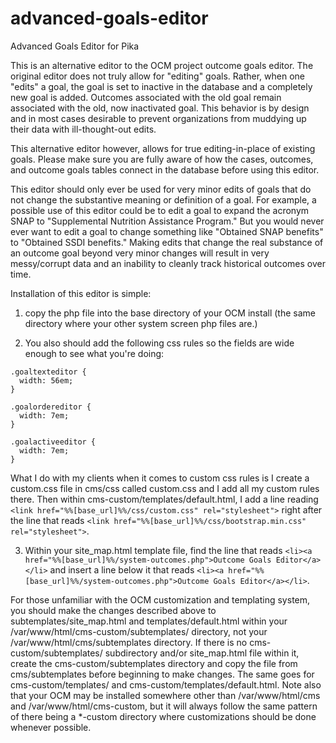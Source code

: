 # advanced-goals-editor
Advanced Goals Editor for Pika

This is an alternative editor to the OCM project outcome goals editor. The original editor does not truly allow for "editing" goals. Rather, when one "edits" a goal, the goal is set to inactive in the database and a completely new goal is added. Outcomes associated with the old goal remain associated with the old, now inactivated goal. This behavior is by design and in most cases desirable to prevent organizations from muddying up their data with ill-thought-out edits. 

This alternative editor however, allows for true editing-in-place of existing goals. Please make sure you are fully aware of how the cases, outcomes, and outcome goals tables connect in the database before using this editor. 

This editor should only ever be used for very minor edits of goals that do not change the substantive meaning or definition of a goal. For example, a possible use of this editor could be to edit a goal to expand the acronym SNAP to "Supplemental Nutrition Assistance Program." But you would never ever want to edit a goal to change something like "Obtained SNAP benefits" to "Obtained SSDI benefits." Making edits that change the real substance of an outcome goal beyond very minor changes will result in very messy/corrupt data and an inability to cleanly track historical outcomes over time.

Installation of this editor is simple:

1. copy the php file into the base directory of your OCM install (the same directory where your other system screen php files are.)

2. You also should add the following css rules so the fields are wide enough to see what you're doing:
```
.goaltexteditor {
  width: 56em;
}

.goalordereditor {
  width: 7em;
}

.goalactiveeditor {
  width: 7em;
}
```
What I do with my clients when it comes to custom css rules is I create a custom.css file in cms/css called custom.css and I add all my custom rules there. Then within cms-custom/templates/default.html, I add a line reading `<link href="%%[base_url]%%/css/custom.css" rel="stylesheet">` right after the line that reads `<link href="%%[base_url]%%/css/bootstrap.min.css" rel="stylesheet">`.


3. Within your site_map.html template file, find the line that reads `<li><a href="%%[base_url]%%/system-outcomes.php">Outcome Goals Editor</a></li>` and insert a line below it that reads `<li><a href="%%[base_url]%%/system-outcomes.php">Outcome Goals Editor</a></li>`. 


For those unfamiliar with the OCM customization and templating system, you should make the changes described above to subtemplates/site_map.html and templates/default.html within your /var/www/html/cms-custom/subtemplates/ directory, not your /var/www/html/cms/subtemplates directory. If there is no cms-custom/subtemplates/ subdirectory and/or site_map.html file within it, create the cms-custom/subtemplates directory and copy the file from cms/subtemplates before beginning to make changes. The same goes for cms-custom/templates/ and cms-custom/templates/default.html. Note also that your OCM may be installed somewhere other than /var/www/html/cms and /var/www/html/cms-custom, but it will always follow the same pattern of there being a \*-custom directory where customizations should be done whenever possible. 
